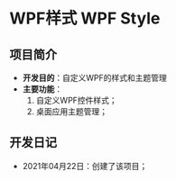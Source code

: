 ﻿# WPF样式 WPF Style

## 项目简介

- **开发目的**：自定义WPF的样式和主题管理
- **主要功能**：
	1. 自定义WPF控件样式；
	2. 桌面应用主题管理；

## 开发日记

- 2021年04月22日：创建了该项目；
